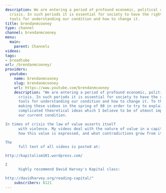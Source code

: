 ```yaml
---
description: We are entering a period of profound economic, political and cultural
  crisis. In such periods it is essential for society to have the right theoretical
  tools for understanding our condition and how to change it.
title: brendanmcooney
type: channel
channel: brendanmcooney
menu:
  main:
    parent: Channels
videos:
tags:
- breadtube
url: /brendanmcooney/
providers:
  youtube:
    name: brendanmcooney
    slug: brendanmcooney
    url: https://www.youtube.com/brendanmcooney
    description: "We are entering a period of profound economic, political and cultural
      crisis. In such periods it is essential for society to have the right theoretical
      tools for understanding our condition and how to change it. To this end, I began
      making these videos in the spring of 08 in order to try to explain some rather
      complicated theoretical ideas which I believe to be of utmost importance to
      our current condition. 

In times of crisis the law of value asserts itself
      with violence. My videos deal with the nature of value in a capitalist society,
      how this value is expressed, and what contradictions grow from it.

The
      full text of all videos is posted at:

http://kapitalism101.wordpress.com/

I
      highly recommend David Harvey's Kapital class:

http://davidharvey.org/reading-capital/"
    subscribers: 8121
---
```

